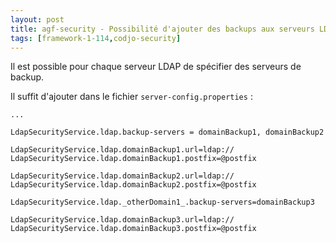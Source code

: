 ```yaml
---
layout: post
title: agf-security - Possibilité d'ajouter des backups aux serveurs LDAP
tags: [framework-1-114,codjo-security]
---
```

Il est possible pour chaque serveur LDAP de spécifier des serveurs de backup.

Il suffit d'ajouter dans le fichier ```server-config.properties``` :

```
...

LdapSecurityService.ldap.backup-servers = domainBackup1, domainBackup2

LdapSecurityService.ldap.domainBackup1.url=ldap://
LdapSecurityService.ldap.domainBackup1.postfix=@postfix

LdapSecurityService.ldap.domainBackup2.url=ldap://
LdapSecurityService.ldap.domainBackup2.postfix=@postfix

LdapSecurityService.ldap._otherDomain1_.backup-servers=domainBackup3

LdapSecurityService.ldap.domainBackup3.url=ldap://
LdapSecurityService.ldap.domainBackup3.postfix=@postfix
```